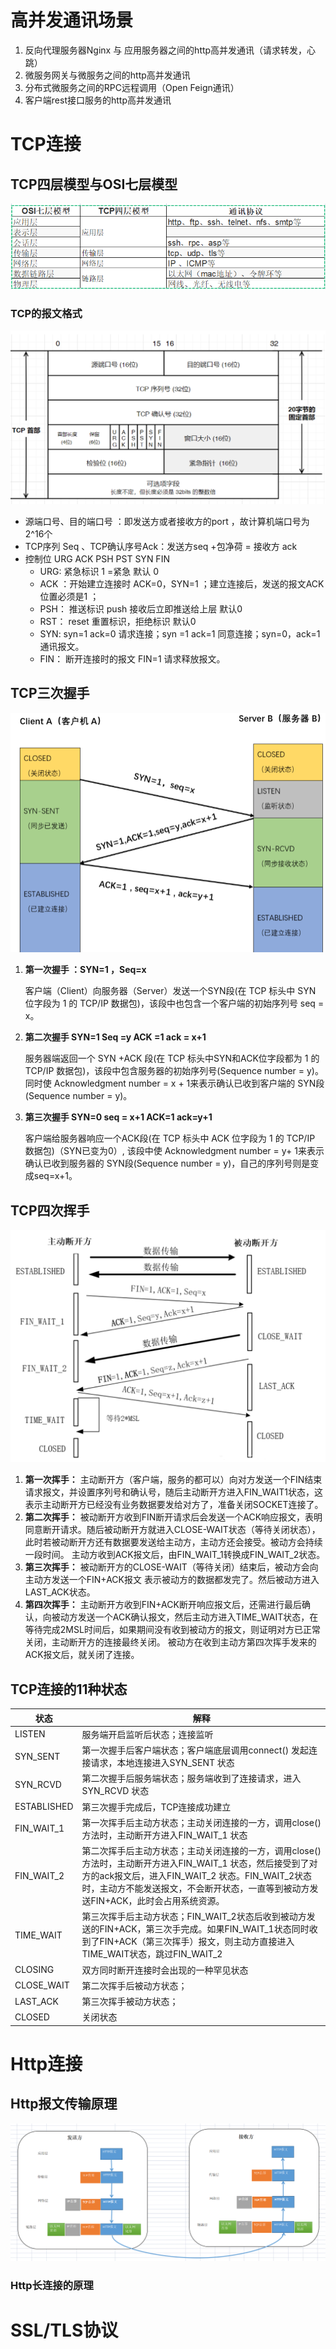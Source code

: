 # 高并发通讯场景

1. 反向代理服务器Nginx 与 应用服务器之间的http高并发通讯（请求转发，心跳）
2. 微服务网关与微服务之间的http高并发通讯
3. 分布式微服务之间的RPC远程调用（Open Feign通讯）
4. 客户端rest接口服务的http高并发通讯

# TCP连接

## TCP四层模型与OSI七层模型

![image-20221213144016708](HTTP通讯核心原理.assets/image-20221213144016708.png)

### TCP的报文格式

![image-20221213180505849](HTTP通讯核心原理.assets/image-20221213180505849.png)

- 源端口号、目的端口号 ：即发送方或者接收方的port ，故计算机端口号为2^16个
- TCP序列 Seq 、TCP确认序号Ack：发送方seq +包净荷 = 接收方 ack
- 控制位 URG ACK PSH PST SYN FIN 
  - URG:  紧急标识 1 =紧急    默认 0
  - ACK ：开始建立连接时 ACK=0，SYN=1 ；建立连接后，发送的报文ACK位置必须是1 ；
  - PSH： 推送标识 push  接收后立即推送给上层  默认0
  - RST： reset 重置标识，拒绝标识  默认0
  - SYN:   syn=1 ack=0 请求连接；syn =1 ack=1 同意连接；syn=0，ack=1 通讯报文。
  - FIN： 断开连接时的报文 FIN=1 请求释放报文。

## TCP三次握手

![image-20221213182636809](HTTP通讯核心原理.assets/image-20221213182636809.png)

1. **第一次握手 ：SYN=1 ，Seq=x**

   客户端（Client）向服务器（Server）发送一个SYN段(在 TCP 标头中 SYN 位字段为 1 的 TCP/IP 数据包)，该段中也包含一个客户端的初始序列号 seq = x。

2. **第二次握手 SYN=1 Seq =y   ACK =1  ack = x+1**

   服务器端返回一个 SYN +ACK 段(在 TCP 标头中SYN和ACK位字段都为 1 的 TCP/IP 数据包)，该段中包含服务器的初始序列号(Sequence number = y)。同时使 Acknowledgment number = x + 1来表示确认已收到客户端的 SYN段(Sequence number = y)。

3. **第三次握手  SYN=0 seq = x+1 ACK=1  ack=y+1**

   客户端给服务器响应一个ACK段(在 TCP 标头中 ACK 位字段为 1 的 TCP/IP 数据包)（SYN已变为0）, 该段中使 Acknowledgment number = y+ 1来表示确认已收到服务器的 SYN段(Sequence number = y)，自己的序列号则是变成seq=x+1。

## TCP四次挥手

![image-20221213183226126](HTTP通讯核心原理.assets/image-20221213183226126.png)

1. **第一次挥手：**
   主动断开方（客户端，服务的都可以）向对方发送一个FIN结束请求报文，并设置序列号和确认号，随后主动断开方进入FIN_WAIT1状态，这表示主动断开方已经没有业务数据要发给对方了，准备关闭SOCKET连接了。
2. **第二次挥手：**
   被动断开方收到FIN断开请求后会发送一个ACK响应报文，表明同意断开请求。随后被动断开方就进入CLOSE-WAIT状态（等待关闭状态），此时若被动断开方还有数据要发送给主动方，主动方还会接受。被动方会持续一段时间。
   主动方收到ACK报文后，由FIN_WAIT_1转换成FIN_WAIT_2状态。
3. **第三次挥手：**
   被动断开方的CLOSE-WAIT（等待关闭）结束后，被动方会向主动方发送一个FIN+ACK报文
   表示被动方的数据都发完了。然后被动方进入LAST_ACK状态。
4. **第四次挥手：**
   主动断开方收到FIN+ACK断开响应报文后，还需进行最后确认，向被动方发送一个ACK确认报文，然后主动方进入TIME_WAIT状态，在等待完成2MSL时间后，如果期间没有收到被动方的报文，则证明对方已正常关闭，主动断开方的连接最终关闭。
   被动方在收到主动方第四次挥手发来的ACK报文后，就关闭了连接。

## TCP连接的11种状态

| 状态        | 解释                                                         |
| ----------- | ------------------------------------------------------------ |
| LISTEN      | 服务端开启监听后状态；连接监听                               |
| SYN_SENT    | 第一次握手后客户端状态；客户端底层调用connect() 发起连接请求，本地连接进入SYN_SENT 状态 |
| SYN_RCVD    | 第二次握手后服务端状态；服务端收到了连接请求，进入SYN_RCVD 状态 |
| ESTABLISHED | 第三次握手完成后，TCP连接成功建立                            |
| FIN_WAIT_1  | 第一次挥手后主动方状态；主动关闭连接的一方，调用close() 方法时，主动断开方进入FIN_WAIT_1 状态 |
| FIN_WAIT_2  | 第二次挥手后主动方状态；主动关闭连接的一方，调用close() 方法时，主动断开方进入FIN_WAIT_1 状态，然后接受到了对方的ack报文后，进入FIN_WAIT_2 状态。FIN_WAIT_2状态时，主动方不能发送报文，不会断开状态，一直等到被动方发送FIN+ACK，此时会占用系统资源。 |
| TIME_WAIT   | 第三次挥手后主动方状态；FIN_WAIT_2状态后收到被动方发送的FIN+ACK，第三次手完成。如果FIN_WAIT_1状态同时收到了FIN+ACK（第三次挥手）报文，则主动方直接进入TIME_WAIT状态，跳过FIN_WAIT_2 |
| CLOSING     | 双方同时断开连接时会出现的一种罕见状态                       |
| CLOSE_WAIT  | 第二次挥手后被动方状态；                                     |
| LAST_ACK    | 第三次挥手被动方状态；                                       |
| CLOSED      | 关闭状态                                                     |

# Http连接

## Http报文传输原理

![image-20221213180325007](HTTP通讯核心原理.assets/image-20221213180325007.png)

### Http长连接的原理



# SSL/TLS协议

